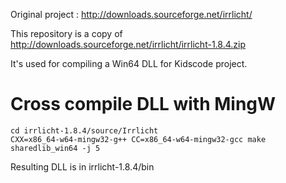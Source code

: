 Original project : http://downloads.sourceforge.net/irrlicht/

This repository is a copy of http://downloads.sourceforge.net/irrlicht/irrlicht-1.8.4.zip

It's used for compiling a Win64 DLL for Kidscode project.

# Cross compile DLL with MingW

```
cd irrlicht-1.8.4/source/Irrlicht
CXX=x86_64-w64-mingw32-g++ CC=x86_64-w64-mingw32-gcc make sharedlib_win64 -j 5
```

Resulting DLL is in irrlicht-1.8.4/bin
